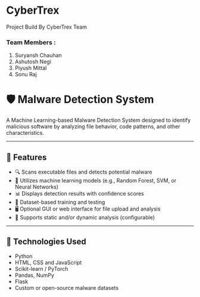 # CyberTrex
Project Build By CyberTrex Team <br>
### Team Members : <br> 
1. Suryansh Chauhan <br>
2. Ashutosh Negi <br>
3. Piyush Mittal <br>
4. Sonu Raj <br>

# 🛡️ Malware Detection System

A Machine Learning-based Malware Detection System designed to identify malicious software by analyzing file behavior, code patterns, and other characteristics.

---

## 📌 Features

- 🔍 Scans executable files and detects potential malware
- 🤖 Utilizes machine learning models (e.g., Random Forest, SVM, or Neural Networks)
- 📊 Displays detection results with confidence scores
- 🧪 Dataset-based training and testing
- 🖥️ Optional GUI or web interface for file upload and analysis
- 📁 Supports static and/or dynamic analysis (configurable)

---

## 🧠 Technologies Used

- Python 
- HTML, CSS and JavaScript 
- Scikit-learn / PyTorch  
- Pandas, NumPy  
- Flask    
- Custom or open-source malware datasets


